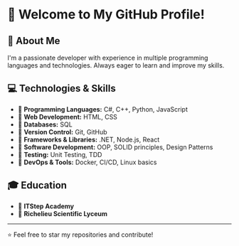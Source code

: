 # 👋 Welcome to My GitHub Profile!

## 🚀 About Me
I'm a passionate developer with experience in multiple programming languages and technologies. Always eager to learn and improve my skills.

## 💻 Technologies & Skills
- 🔹 **Programming Languages:** C#, C++, Python, JavaScript  
- 🔹 **Web Development:** HTML, CSS  
- 🔹 **Databases:** SQL  
- 🔹 **Version Control:** Git, GitHub  
- 🔹 **Frameworks & Libraries:** .NET, Node.js, React  
- 🔹 **Software Development:** OOP, SOLID principles, Design Patterns  
- 🔹 **Testing:** Unit Testing, TDD  
- 🔹 **DevOps & Tools:** Docker, CI/CD, Linux basics  

## 🎓 Education
- 🏫 **ITStep Academy**  
- 🏫 **Richelieu Scientific Lyceum**  

---
⭐ Feel free to star my repositories and contribute!
